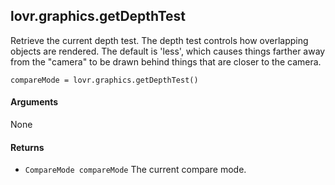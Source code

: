lovr.graphics.getDepthTest
---

Retrieve the current depth test.  The depth test controls how overlapping objects are rendered.
The default is 'less', which causes things farther away from the "camera" to be drawn behind things
that are closer to the camera.

    compareMode = lovr.graphics.getDepthTest()

#### Arguments

None

#### Returns

- `CompareMode compareMode` The current compare mode.
